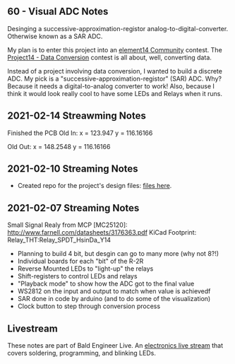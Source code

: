 ## 60 - Visual ADC Notes
Desinging a successive-approximation-registor analog-to-digital-converter. Otherwise known as a SAR ADC. 

My plan is to enter this project into an [element14 Community](https://element14.com/?ICID=baldengineer) contest. The [Project14 - Data Conversion](https://www.element14.com/community/community/project14/dataconversion?ICID=baldengineer) contest is all about, well, converting data.

Instead of a project involving data conversion, I wanted to build a discrete ADC. My pick is a "successive-approximation-registor" (SAR) ADC. Why? Because it needs a digital-to-analog converter to work! Also, because I think it would look really cool to have some LEDs and Relays when it runs. 

## 2021-02-14 Streawming Notes
Finished the PCB 
Old In:
x = 123.947
y = 116.16166

Old Out:
x = 148.2548
y = 116.16166

## 2021-02-10 Streaming Notes
* Created repo for the project's design files: [files here](https://github.com/baldengineer/VADC-visualized-adc).

## 2021-02-07 Streaming Notes
Small Signal Realy from MCP [MC25120]: http://www.farnell.com/datasheets/3176363.pdf
	KiCad Footprint: Relay_THT:Relay_SPDT_HsinDa_Y14

* Planning to build 4 bit, but desgin can go to many more (why not 8?!)
* Individual boards for each "bit" of the R-2R
* Reverse Mounted LEDs to "light-up" the relays
* Shift-registers to control LEDs and relays
* "Playback mode" to show how the ADC got to the final value
* WS2812 on the input and output to match when value is achievedf
* SAR done in code by arduino (and to do some of the visualization)
* Clock button to step through conversion process 


## Livestream
These notes are part of Bald Engineer Live. An [electronics live stream](https://twitch.tv/baldengineer) that covers soldering, programming, and blinking LEDs.